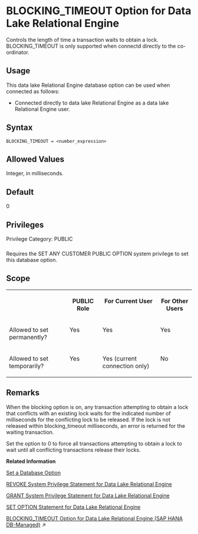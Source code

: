 <!-- loioa31619c984f2101582cbbe66dee24be8 -->

# BLOCKING\_TIMEOUT Option for Data Lake Relational Engine

Controls the length of time a transaction waits to obtain a lock. BLOCKING\_TIMEOUT is only supported when connectd directly to the co-ordinator.



<a name="loioa31619c984f2101582cbbe66dee24be8__section_d3p_24q_znb"/>

## Usage

This data lake Relational Engine database option can be used when connected as follows:

-   Connected directly to data lake Relational Engine as a data lake Relational Engine user.



<a name="loioa31619c984f2101582cbbe66dee24be8__blocking_timeout_refsyn1"/>

## Syntax

```
BLOCKING_TIMEOUT = <number_expression>
```



<a name="loioa31619c984f2101582cbbe66dee24be8__blocking_timeout_values1"/>

## Allowed Values

Integer, in milliseconds.



<a name="loioa31619c984f2101582cbbe66dee24be8__blocking_timeout_default1"/>

## Default

0



<a name="loioa31619c984f2101582cbbe66dee24be8__blocking_timeout_priv1"/>

## Privileges

Privilege Category: PUBLIC



### 

Requires the SET ANY CUSTOMER PUBLIC OPTION system privilege to set this database option.



<a name="loioa31619c984f2101582cbbe66dee24be8__blocking_timeout_scope1"/>

## Scope


<table>
<tr>
<th valign="top">

 

</th>
<th valign="top">

PUBLIC Role

</th>
<th valign="top">

For Current User

</th>
<th valign="top">

For Other Users

</th>
</tr>
<tr>
<td valign="top">

Allowed to set permanently?

</td>
<td valign="top">

Yes

</td>
<td valign="top">

Yes

</td>
<td valign="top">

Yes

</td>
</tr>
<tr>
<td valign="top">

Allowed to set temporarily?

</td>
<td valign="top">

Yes

</td>
<td valign="top">

Yes \(current connection only\)

</td>
<td valign="top">

No

</td>
</tr>
</table>



<a name="loioa31619c984f2101582cbbe66dee24be8__blocking_timeout_remarks1"/>

## Remarks

When the blocking option is on, any transaction attempting to obtain a lock that conflicts with an existing lock waits for the indicated number of milliseconds for the conflicting lock to be released. If the lock is not released within blocking\_timeout milliseconds, an error is returned for the waiting transaction.

Set the option to 0 to force all transactions attempting to obtain a lock to wait until all conflicting transactions release their locks.

**Related Information**  


[Set a Database Option](set-a-database-option-0dcb893.md "You set options with the SET OPTION statement.")

[REVOKE System Privilege Statement for Data Lake Relational Engine](../080-sql-statements/revoke-system-privilege-statement-for-data-lake-relational-engine-a3eadda.md "Removes specific system privileges from specific users and the right to administer the privilege.")

[GRANT System Privilege Statement for Data Lake Relational Engine](../080-sql-statements/grant-system-privilege-statement-for-data-lake-relational-engine-a3dfcb0.md "Grants specific system privileges to users or roles, with or without administrative rights.")

[SET OPTION Statement for Data Lake Relational Engine](../080-sql-statements/set-option-statement-for-data-lake-relational-engine-a625da7.md "Changes options that affect the behavior of the database and its compatibility with Transact-SQL. Setting the value of an option can change the behavior for all users or an individual user, in either a temporary or permanent scope.")

[BLOCKING_TIMEOUT Option for Data Lake Relational Engine (SAP HANA DB-Managed)](https://help.sap.com/viewer/a898e08b84f21015969fa437e89860c8/2024_3_QRC/en-US/8104fc0cdf4143caa395e241e58db92a.html "Controls the length of time a transaction waits to obtain a lock. BLOCKING_TIMEOUT is only supported when connectd directly to the co-ordinator.") :arrow_upper_right:

